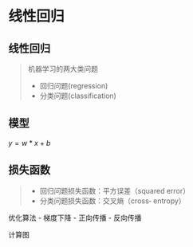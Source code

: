 # 线性回归

## 线性回归

> 机器学习的两大类问题
> 
> - 回归问题(regression)
> - 分类问题(classification)

## 模型

$y = w * x + b$



## 损失函数

> - 回归问题损失函数：平方误差（squared error）
> - 分类问题损失函数：交叉熵（cross‐ entropy）

优化算法 - 梯度下降
	- 正向传播
	- 反向传播

计算图